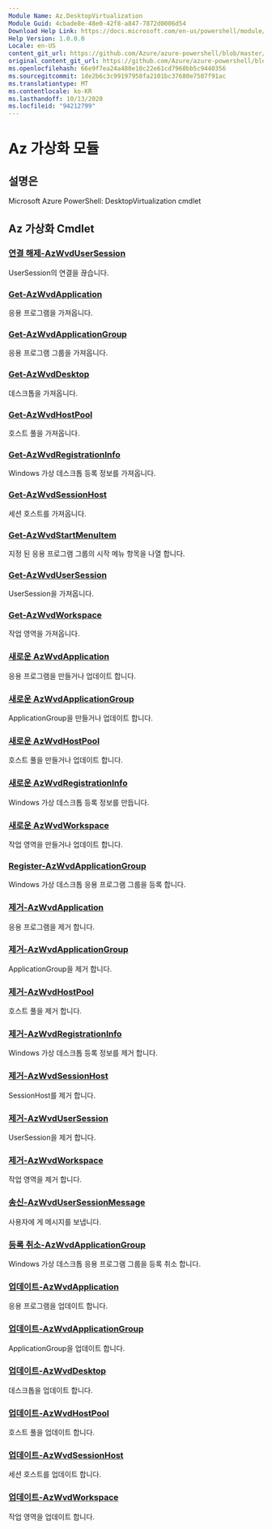 ```yaml
---
Module Name: Az.DesktopVirtualization
Module Guid: 4cbade8e-48e0-42f8-a847-7872d0006d54
Download Help Link: https://docs.microsoft.com/en-us/powershell/module/az.desktopvirtualization
Help Version: 1.0.0.0
Locale: en-US
content_git_url: https://github.com/Azure/azure-powershell/blob/master/src/DesktopVirtualization/help/Az.DesktopVirtualization.md
original_content_git_url: https://github.com/Azure/azure-powershell/blob/master/src/DesktopVirtualization/help/Az.DesktopVirtualization.md
ms.openlocfilehash: 66e9f7ea24a480e10c22e61cd7960bb5c9440356
ms.sourcegitcommit: 1de2b6c3c99197958fa2101bc37680e7507f91ac
ms.translationtype: MT
ms.contentlocale: ko-KR
ms.lasthandoff: 10/13/2020
ms.locfileid: "94212799"
---
```

# Az 가상화 모듈
## 설명은
Microsoft Azure PowerShell: DesktopVirtualization cmdlet

## Az 가상화 Cmdlet
### [연결 해제-AzWvdUserSession](Disconnect-AzWvdUserSession.md)
UserSession의 연결을 끊습니다.

### [Get-AzWvdApplication](Get-AzWvdApplication.md)
응용 프로그램을 가져옵니다.

### [Get-AzWvdApplicationGroup](Get-AzWvdApplicationGroup.md)
응용 프로그램 그룹을 가져옵니다.

### [Get-AzWvdDesktop](Get-AzWvdDesktop.md)
데스크톱을 가져옵니다.

### [Get-AzWvdHostPool](Get-AzWvdHostPool.md)
호스트 풀을 가져옵니다.

### [Get-AzWvdRegistrationInfo](Get-AzWvdRegistrationInfo.md)
Windows 가상 데스크톱 등록 정보를 가져옵니다.

### [Get-AzWvdSessionHost](Get-AzWvdSessionHost.md)
세션 호스트를 가져옵니다.

### [Get-AzWvdStartMenuItem](Get-AzWvdStartMenuItem.md)
지정 된 응용 프로그램 그룹의 시작 메뉴 항목을 나열 합니다.

### [Get-AzWvdUserSession](Get-AzWvdUserSession.md)
UserSession을 가져옵니다.

### [Get-AzWvdWorkspace](Get-AzWvdWorkspace.md)
작업 영역을 가져옵니다.

### [새로운 AzWvdApplication](New-AzWvdApplication.md)
응용 프로그램을 만들거나 업데이트 합니다.

### [새로운 AzWvdApplicationGroup](New-AzWvdApplicationGroup.md)
ApplicationGroup을 만들거나 업데이트 합니다.

### [새로운 AzWvdHostPool](New-AzWvdHostPool.md)
호스트 풀을 만들거나 업데이트 합니다.

### [새로운 AzWvdRegistrationInfo](New-AzWvdRegistrationInfo.md)
Windows 가상 데스크톱 등록 정보를 만듭니다.

### [새로운 AzWvdWorkspace](New-AzWvdWorkspace.md)
작업 영역을 만들거나 업데이트 합니다.

### [Register-AzWvdApplicationGroup](Register-AzWvdApplicationGroup.md)
Windows 가상 데스크톱 응용 프로그램 그룹을 등록 합니다.

### [제거-AzWvdApplication](Remove-AzWvdApplication.md)
응용 프로그램을 제거 합니다.

### [제거-AzWvdApplicationGroup](Remove-AzWvdApplicationGroup.md)
ApplicationGroup을 제거 합니다.

### [제거-AzWvdHostPool](Remove-AzWvdHostPool.md)
호스트 풀을 제거 합니다.

### [제거-AzWvdRegistrationInfo](Remove-AzWvdRegistrationInfo.md)
Windows 가상 데스크톱 등록 정보를 제거 합니다.

### [제거-AzWvdSessionHost](Remove-AzWvdSessionHost.md)
SessionHost를 제거 합니다.

### [제거-AzWvdUserSession](Remove-AzWvdUserSession.md)
UserSession을 제거 합니다.

### [제거-AzWvdWorkspace](Remove-AzWvdWorkspace.md)
작업 영역을 제거 합니다.

### [송신-AzWvdUserSessionMessage](Send-AzWvdUserSessionMessage.md)
사용자에 게 메시지를 보냅니다.

### [등록 취소-AzWvdApplicationGroup](Unregister-AzWvdApplicationGroup.md)
Windows 가상 데스크톱 응용 프로그램 그룹을 등록 취소 합니다.

### [업데이트-AzWvdApplication](Update-AzWvdApplication.md)
응용 프로그램을 업데이트 합니다.

### [업데이트-AzWvdApplicationGroup](Update-AzWvdApplicationGroup.md)
ApplicationGroup을 업데이트 합니다.

### [업데이트-AzWvdDesktop](Update-AzWvdDesktop.md)
데스크톱을 업데이트 합니다.

### [업데이트-AzWvdHostPool](Update-AzWvdHostPool.md)
호스트 풀을 업데이트 합니다.

### [업데이트-AzWvdSessionHost](Update-AzWvdSessionHost.md)
세션 호스트를 업데이트 합니다.

### [업데이트-AzWvdWorkspace](Update-AzWvdWorkspace.md)
작업 영역을 업데이트 합니다.


